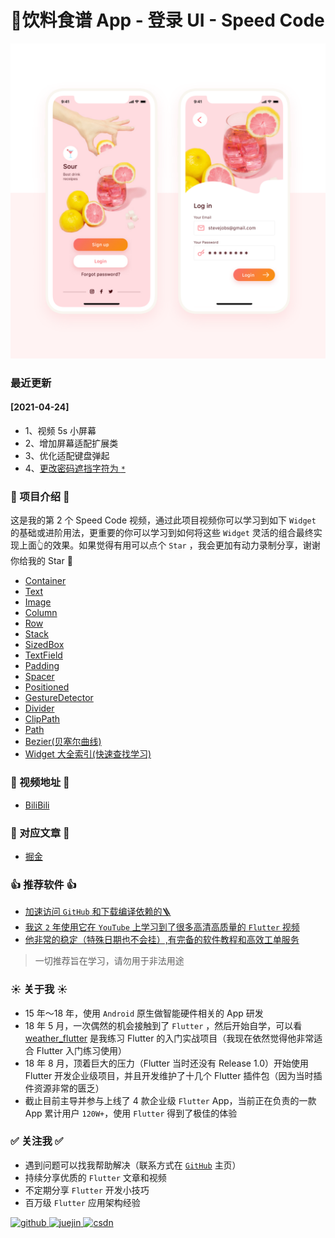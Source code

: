 # 🥤饮料食谱 App - 登录 UI - Speed Code

![](images/img_1.png)

### 最近更新

#### [2021-04-24]

- 1、视频 5s 小屏幕
- 2、增加屏幕适配扩展类
- 3、优化适配键盘弹起
- 4、[更改密码遮挡字符为 `*` ](https://github.com/yy1300326388/flutter_drink_login_app/commit/9927cd23284b0e9f091f4b28a0b9ca87196ea829#r49938963)


### 📖 项目介绍 📖

这是我的第 2 个 Speed Code 视频，通过此项目视频你可以学习到如下 `Widget` 的基础或进阶用法，更重要的你可以学习到如何将这些 `Widget` 灵活的组合最终实现上面👆的效果。如果觉得有用可以点个 `Star` ，我会更加有动力录制分享，谢谢你给我的 Star 🙏 

- [Container](https://api.flutter.dev/flutter/widgets/Container-class.html)
- [Text](https://api.flutter.dev/flutter/widgets/Text-class.html)
- [Image](https://api.flutter.dev/flutter/widgets/Image-class.html)
- [Column](https://api.flutter.dev/flutter/widgets/Column-class.html)
- [Row](https://api.flutter.dev/flutter/widgets/Row-class.html)
- [Stack](https://api.flutter.dev/flutter/widgets/Stack-class.html)
- [SizedBox](https://api.flutter.dev/flutter/widgets/SizedBox-class.html)
- [TextField](https://api.flutter.dev/flutter/material/TextField-class.html)
- [Padding](https://api.flutter.dev/flutter/widgets/Padding-class.html)
- [Spacer](https://api.flutter.dev/flutter/widgets/Spacer-class.html)
- [Positioned](https://api.flutter.dev/flutter/widgets/Positioned-class.html)
- [GestureDetector](https://api.flutter.dev/flutter/widgets/GestureDetector-class.html)
- [Divider](https://api.flutter.dev/flutter/material/Divider-class.html)
- [ClipPath](https://api.flutter.dev/flutter/widgets/ClipPath-class.html)
- [Path](https://api.flutter.dev/flutter/dart-ui/Path-class.html)
- [Bezier(贝塞尔曲线)](https://www.jasondavies.com/animated-bezier/)
- [Widget 大全索引(快速查找学习)](https://flutter.dev/docs/reference/widgets)

### 🎥 视频地址 🎥

- [BiliBili](https://www.bilibili.com/video/BV1zK4y1o75R/)

### 📒 对应文章 📒

- [掘金](https://juejin.cn/post/6954286149766479903)

### 👍 推荐软件 👍

- [加速访问 `GitHub` 和下载编译依赖的🪜](https://bit.ly/3fcL0ND)
- [我这 `2` 年使用它在 `YouTube` 上学习到了很多高清高质量的 `Flutter` 视频](https://bit.ly/3fcL0ND)
- [他非常的稳定（特殊日期也不会挂）,有完备的软件教程和高效工单服务](https://bit.ly/3fcL0ND)

> 一切推荐旨在学习，请勿用于非法用途

### ☀️ 关于我 ☀️

- 15 年～18 年，使用 `Android` 原生做智能硬件相关的  App 研发
- 18 年 5 月，一次偶然的机会接触到了 `Flutter` ，然后开始自学，可以看 [weather_flutter](https://github.com/yy1300326388/weather_flutter) 是我练习 Flutter 的入门实战项目（我现在依然觉得他非常适合 Flutter 入门练习使用）
- 18 年 8 月，顶着巨大的压力（Flutter 当时还没有 Release 1.0）开始使用 Flutter 开发企业级项目，并且开发维护了十几个 Flutter 插件包（因为当时插件资源非常的匮乏）
- 截止目前主导并参与上线了 4 款企业级 `Flutter` App，当前正在负责的一款 App 累计用户 `120W+`，使用 `Flutter` 得到了极佳的体验

### ✅ 关注我 ✅ 

- 遇到问题可以找我帮助解决（联系方式在 [`GitHub`](https://github.com/yy1300326388) 主页）
- 持续分享优质的 `Flutter` 文章和视频
- 不定期分享 `Flutter` 开发小技巧
- 百万级 `Flutter` 应用架构经验

<p>
  <a href="https://github.com/yy1300326388">
    <img width="200" alt="github" src="https://raw.githubusercontent.com/yy1300326388/yy1300326388/main/images/follow/github_follow.png">
  </a>
  <a href="https://juejin.cn/user/764915820276439">
    <img width="200" alt="juejin" src="https://raw.githubusercontent.com/yy1300326388/yy1300326388/main/images/follow/juejin_follow.png">
  </a>
  <a href="https://space.bilibili.com/1698847208">
    <img width="200" alt="csdn" src="https://raw.githubusercontent.com/yy1300326388/yy1300326388/main/images/follow/bilibili_follow.png">
  </a>
</p>




